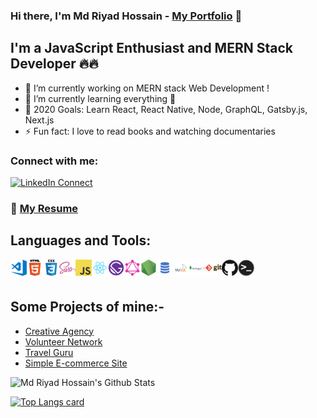 ### Hi there, I'm Md Riyad Hossain - [My Portfolio](https://riyad-hossain.netlify.app/ "Riyad's Portfolio") 👋

## I'm a JavaScript Enthusiast and MERN Stack Developer 🔥🔥

- 🔭 I’m currently working on MERN stack Web Development !
- 🌱 I’m currently learning everything 🤣
- 🥅 2020 Goals: Learn React, React Native, Node, GraphQL, Gatsby.js, Next.js
- ⚡ Fun fact: I love to read books and watching documentaries

### Connect with me:

[![LinkedIn Connect](https://img.shields.io/badge/%20-Connect-black?color=14171A&labelColor=212121&logo=linkedin&logoColor=ffffff)](https://www.linkedin.com/in/md-riyad-hossain-288867141/)

### 📑 [My Resume](https://drive.google.com/file/d/1jaLvn-gh3A2si-P2Af2sKmjDIZD_ycDf/view?usp=sharing)

## Languages and Tools:

<img align="left" alt="Visual Studio Code" width="26px" src="./images/visual-studio-code.png" />
<img align="left" alt="HTML5" width="26px" src="./images/html.png" />
<img align="left" alt="CSS3" width="26px" src="./images/css.png" />
<img align="left" alt="Sass" width="26px" src="./images/sass.png" />
<img align="left" alt="JavaScript" width="26px" src="./images/javascript.png" />
<img align="left" alt="React" width="26px" src="./images/react.png" />
<img align="left" alt="Gatsby" width="26px" src="./images/gatsby.png" />
<img align="left" alt="GraphQL" width="26px" src="./images/graphql.png" />
<img align="left" alt="Node.js" width="26px" src="./images/nodejs.png" />
<img align="left" alt="SQL" width="26px" src="./images/sql.png" />
<img align="left" alt="MySQL" width="26px" src="./images/mysql.png" />
<img align="left" alt="MongoDB" width="26px" src="./images/mongodb.png" />
<img align="left" alt="Git" width="26px" src="./images/git.png" />
<img align="left" alt="GitHub" width="26px" src="./images/github.png" />
<img align="left" alt="HTML5" width="26px" src="./images/terminal.png" />

<br></br>

## Some Projects of mine:-
- [Creative Agency](https://creative-agency-6bd46.web.app/)
- [Volunteer Network](https://volunteer-network-56677.web.app/)
- [Travel Guru](https://travel-guru-cb905.web.app/)
- [Simple E-commerce Site](https://ema-john11.netlify.app/)


<img width="550" alt="Md Riyad Hossain's Github Stats"  src="https://github-readme-stats.vercel.app/api?username=Riyad0821&show_icons=true"/>

[![Top Langs card](https://github-readme-stats.vercel.app/api/top-langs/?username=Riyad0821&card_width=550)](https://github.com/Riyad0821)
